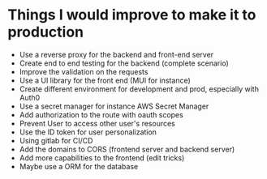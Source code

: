 # Things I would improve to make it to production

- Use a reverse proxy for the backend and front-end server
- Create end to end testing for the backend (complete scenario)
- Improve the validation on the requests
- Use a UI library for the front end (MUI for instance)
- Create different environment for development and prod, especially with Auth0
- Use a secret manager for instance AWS Secret Manager
- Add authorization to the route with oauth scopes
- Prevent User to access other user's resources
- Use the ID token for user personalization
- Using gitlab for CI/CD
- Add the domains to CORS (frontend server and backend server)
- Add more capabilities to the frontend (edit tricks)
- Maybe use a ORM for the database
